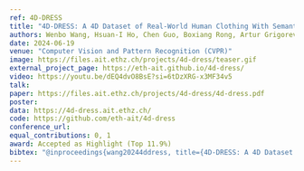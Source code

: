 ```yaml
---
ref: 4D-DRESS
title: "4D-DRESS: A 4D Dataset of Real-World Human Clothing With Semantic Annotations"
authors: Wenbo Wang, Hsuan-I Ho, Chen Guo, Boxiang Rong, Artur Grigorev, Jie Song, Juan Zarate, Otmar Hilliges
date: 2024-06-19
venue: "Computer Vision and Pattern Recognition (CVPR)"
image: https://files.ait.ethz.ch/projects/4d-dress/teaser.gif
external_project_page: https://eth-ait.github.io/4d-dress/
video: https://youtu.be/dEQ4dvO8BsE?si=6tDzXRG-x3MF34v5
talk: 
paper: https://files.ait.ethz.ch/projects/4d-dress/4d-dress.pdf
poster: 
data: https://4d-dress.ait.ethz.ch/
code: https://github.com/eth-ait/4d-dress
conference_url: 
equal_contributions: 0, 1
award: Accepted as Highlight (Top 11.9%)
bibtex: "@inproceedings{wang20244ddress, title={4D-DRESS: A 4D Dataset of Real-world Human Clothing with Semantic Annotations}, author={Wang, Wenbo and Ho, Hsuan-I and Guo, Chen and Rong, Boxiang and Grigorev, Artur and Song, Jie and Zarate, Juan Jose and Hilliges, Otmar}, booktitle={Proceedings of the IEEE Conference on Computer Vision and Pattern Recognition (CVPR)}, year={2024} }"
---
```

